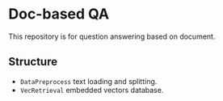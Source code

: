 # Doc-based QA #
This repository is for question answering based on document.
## Structure ##

- `DataPreprocess` text loading and splitting.
- `VecRetrieval` embedded vectors database.